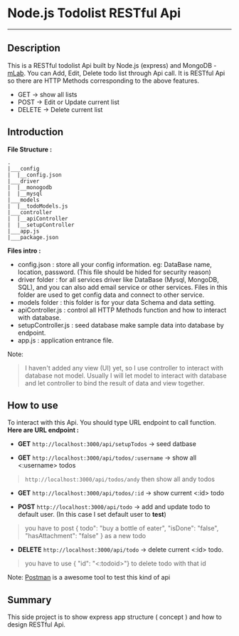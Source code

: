 # Node.js Todolist  RESTful Api
------
## Description
This is a RESTful todolist Api built by Node.js (express) and MongoDB - [mLab](https://mlab.com/).
You can Add, Edit, Delete todo list through Api call.
It is RESTful Api so there are HTTP Methods corresponding to the above features.
* GET -> show all lists
* POST -> Edit or Update current list
* DELETE ->  Delete current list

## Introduction
**File Structure :**
```
.
|___config
|  |__config.json
|___driver
|  |__monogodb
|  |__mysql
|___models
|  |__todoModels.js
|___controller
|  |__apiController
|  |__setupController
|___app.js
|___package.json
```
**Files intro :**
* config.json : store all your config information. eg: DataBase name, location, password. (This file should be hided for security reason)
* driver folder : for all services driver like DataBase (Mysql, MongoDB, SQL), and you can also add email service or other services. Files in this folder are used to get config data and connect to other service.
* models folder : this folder is for your data Schema and data setting.
* apiController.js : control all HTTP Methods function and how to interact with database.
* setupController.js : seed database make sample data into database by endpoint.
* app.js : application entrance file.

Note:
> I haven't added any view (UI) yet, so I use controller to interact with database not model.
> Usually I will let model to interact with database and let controller to bind the result of data and view together.

## How to use ##
To interact with this Api. You should type URL endpoint to call function.
**Here are URL endpoint :**
* **GET** ```http://localhost:3000/api/setupTodos```  -> seed datbase

* **GET** ```http://localhost:3000/api/todos/:username```  -> show all <:username> todos
> ```http://localhost:3000/api/todos/andy``` then show all andy todos

* **GET** ```http://localhost:3000/api/todos/:id```  -> show current <:id> todo

* **POST** ```http://localhost:3000/api/todo```  -> add and update todo to default user. (In this case I set default user to **test**)
> you have to post { todo": "buy a bottle of eater",
    "isDone": "false",
    "hasAttachment": "false" } as a new todo

* **DELETE** ```http://localhost:3000/api/todo```  -> delete current <:id> todo.
> you have to use { "id": "<:todoid>"} to delete todo with that id

Note: [Postman](https://www.getpostman.com/) is a awesome tool to test this kind of api

## Summary ##
This side project is to show express app structure ( concept ) and how to design RESTful Api.
